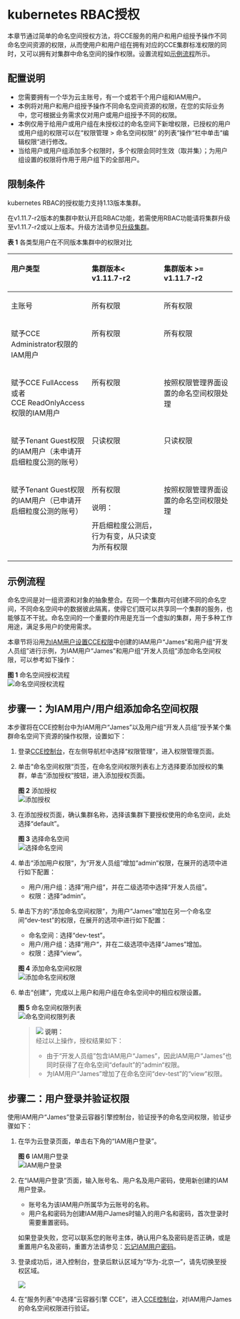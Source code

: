 # kubernetes RBAC授权<a name="cce_01_0189"></a>

本章节通过简单的命名空间授权方法，将CCE服务的用户和用户组授予操作不同命名空间资源的权限，从而使用户和用户组在拥有对应的CCE集群标准权限的同时，又可以拥有对集群中命名空间的操作权限。设置流程如[示例流程](#section41056841)所示。

## 配置说明<a name="section188449192496"></a>

-   您需要拥有一个华为云主账号，有一个或若干个用户组和IAM用户。
-   本例将对用户和用户组授予操作不同命名空间资源的权限，在您的实际业务中，您可根据业务需求仅对用户或用户组授予不同的权限。
-   本例仅用于给用户或用户组在未授权过的命名空间下新增权限，已授权的用户或用户组的权限可以在“权限管理 \> 命名空间权限“  的列表“操作“栏中单击“编辑权限“进行修改。
-   当给用户或用户组添加多个权限时，多个权限会同时生效（取并集）；为用户组设置的权限将作用于用户组下的全部用户。

## 限制条件<a name="section1687142618538"></a>

kubernetes RBAC的授权能力支持1.13版本集群。

在v1.11.7-r2版本的集群中默认开启RBAC功能，若需使用RBAC功能请将集群升级至v1.11.7-r2或以上版本。升级方法请参见[升级集群](升级集群.md)。

**表 1**  各类型用户在不同版本集群中的权限对比

<a name="table886210176509"></a>
<table><thead align="left"><tr id="row14863201719502"><th class="cellrowborder" valign="top" width="33.33333333333333%" id="mcps1.2.4.1.1"><p id="p14863111718502"><a name="p14863111718502"></a><a name="p14863111718502"></a>用户类型</p>
</th>
<th class="cellrowborder" valign="top" width="33.33333333333333%" id="mcps1.2.4.1.2"><p id="p18636175506"><a name="p18636175506"></a><a name="p18636175506"></a>集群版本&lt; v1.11.7-r2</p>
</th>
<th class="cellrowborder" valign="top" width="33.33333333333333%" id="mcps1.2.4.1.3"><p id="p98631617175014"><a name="p98631617175014"></a><a name="p98631617175014"></a>集群版本 &gt;= v1.11.7-r2</p>
</th>
</tr>
</thead>
<tbody><tr id="row138631617185012"><td class="cellrowborder" valign="top" width="33.33333333333333%" headers="mcps1.2.4.1.1 "><p id="p1787744075015"><a name="p1787744075015"></a><a name="p1787744075015"></a>主账号</p>
</td>
<td class="cellrowborder" valign="top" width="33.33333333333333%" headers="mcps1.2.4.1.2 "><p id="p14863717165019"><a name="p14863717165019"></a><a name="p14863717165019"></a>所有权限</p>
</td>
<td class="cellrowborder" valign="top" width="33.33333333333333%" headers="mcps1.2.4.1.3 "><p id="p18524164555119"><a name="p18524164555119"></a><a name="p18524164555119"></a>所有权限</p>
</td>
</tr>
<tr id="row138631317205019"><td class="cellrowborder" valign="top" width="33.33333333333333%" headers="mcps1.2.4.1.1 "><p id="p3878104075018"><a name="p3878104075018"></a><a name="p3878104075018"></a>赋予CCE Administrator权限的IAM用户</p>
</td>
<td class="cellrowborder" valign="top" width="33.33333333333333%" headers="mcps1.2.4.1.2 "><p id="p270032114512"><a name="p270032114512"></a><a name="p270032114512"></a>所有权限</p>
</td>
<td class="cellrowborder" valign="top" width="33.33333333333333%" headers="mcps1.2.4.1.3 "><p id="p053164611516"><a name="p053164611516"></a><a name="p053164611516"></a>所有权限</p>
</td>
</tr>
<tr id="row1386412176506"><td class="cellrowborder" valign="top" width="33.33333333333333%" headers="mcps1.2.4.1.1 "><p id="p187854025013"><a name="p187854025013"></a><a name="p187854025013"></a>赋予CCE&nbsp;FullAccess或者CCE&nbsp;ReadOnlyAccess权限的IAM用户</p>
</td>
<td class="cellrowborder" valign="top" width="33.33333333333333%" headers="mcps1.2.4.1.2 "><p id="p12703172316516"><a name="p12703172316516"></a><a name="p12703172316516"></a>所有权限</p>
</td>
<td class="cellrowborder" valign="top" width="33.33333333333333%" headers="mcps1.2.4.1.3 "><p id="p986431775011"><a name="p986431775011"></a><a name="p986431775011"></a>按照权限管理界面设置的命名空间权限处理</p>
</td>
</tr>
<tr id="row141962030123614"><td class="cellrowborder" valign="top" width="33.33333333333333%" headers="mcps1.2.4.1.1 "><p id="p486412177509"><a name="p486412177509"></a><a name="p486412177509"></a>赋予Tenant Guest权限的IAM用户（未申请开启细粒度公测的账号）</p>
</td>
<td class="cellrowborder" valign="top" width="33.33333333333333%" headers="mcps1.2.4.1.2 "><p id="p1886418177508"><a name="p1886418177508"></a><a name="p1886418177508"></a>只读权限</p>
</td>
<td class="cellrowborder" valign="top" width="33.33333333333333%" headers="mcps1.2.4.1.3 "><p id="p1186471717504"><a name="p1186471717504"></a><a name="p1186471717504"></a>只读权限</p>
</td>
</tr>
<tr id="row28641117145019"><td class="cellrowborder" valign="top" width="33.33333333333333%" headers="mcps1.2.4.1.1 "><p id="p11879440195014"><a name="p11879440195014"></a><a name="p11879440195014"></a>赋予Tenant Guest权限的IAM用户（已申请开启细粒度公测的账号）</p>
</td>
<td class="cellrowborder" valign="top" width="33.33333333333333%" headers="mcps1.2.4.1.2 "><p id="p118641617145015"><a name="p118641617145015"></a><a name="p118641617145015"></a>所有权限</p>
<div class="note" id="note13531359163519"><a name="note13531359163519"></a><a name="note13531359163519"></a><span class="notetitle"> 说明： </span><div class="notebody"><p id="p73541859183514"><a name="p73541859183514"></a><a name="p73541859183514"></a>开启细粒度公测后，行为有变，从只读变为所有权限</p>
</div></div>
</td>
<td class="cellrowborder" valign="top" width="33.33333333333333%" headers="mcps1.2.4.1.3 "><p id="p18864317105017"><a name="p18864317105017"></a><a name="p18864317105017"></a>按照权限管理界面设置的命名空间权限处理</p>
</td>
</tr>
</tbody>
</table>

## 示例流程<a name="section41056841"></a>

命名空间是对一组资源和对象的抽象整合。在同一个集群内可创建不同的命名空间，不同命名空间中的数据彼此隔离，使得它们既可以共享同一个集群的服务，也能够互不干扰。命名空间的一个重要的作用是充当一个虚拟的集群，用于多种工作用途，满足多用户的使用需求。

本章节将沿用[为IAM用户设置CCE权限](为IAM用户设置CCE权限.md)中创建的IAM用户“James”和用户组“开发人员组”进行示例，为IAM用户“James”和用户组“开发人员组”添加命名空间权限，可以参考如下操作：

**图 1**  命名空间授权流程<a name="fig138211475517"></a>  
![](figures/命名空间授权流程.png "命名空间授权流程")

## 步骤一：为IAM用户/用户组添加命名空间权限<a name="section39693318615"></a>

本步骤将在CCE控制台中为IAM用户“James”以及用户组“开发人员组”授予某个集群命名空间下资源的操作权限，设置如下：

1.  登录[CCE控制台](https://console.huaweicloud.com/cce2.0/?utm_source=helpcenter)，在左侧导航栏中选择“权限管理“，进入权限管理页面。
2.  单击“命名空间权限“页签，在命名空间权限列表右上方选择要添加授权的集群，单击“添加授权“按钮，进入添加授权页面。

    **图 2**  添加授权<a name="fig1764083303919"></a>  
    ![](figures/添加授权.png "添加授权")

3.  在添加授权页面，确认集群名称，选择该集群下要授权使用的命名空间，此处选择“default”。

    **图 3**  选择命名空间<a name="fig1264116334393"></a>  
    ![](figures/选择命名空间.png "选择命名空间")

4.  单击“添加用户权限“，为“开发人员组”增加“admin“权限，在展开的选项中进行如下配置：
    -   用户/用户组：选择“用户组“，并在二级选项中选择“开发人员组”。
    -   权限：选择“admin“。

5.  单击下方的“添加命名空间权限“，为用户“James”增加在另一个命名空间“dev-test”的权限，在展开的选项中进行如下配置：

    -   命名空间：选择“dev-test”。
    -   用户/用户组：选择“用户“，并在二级选项中选择“James”增加。
    -   权限：选择“view“。

    **图 4**  添加命名空间权限<a name="fig01111919565"></a>  
    ![](figures/添加命名空间权限.png "添加命名空间权限")

6.  单击“创建“，完成以上用户和用户组在命名空间中的相应权限设置。

    **图 5**  命名空间权限列表<a name="fig55218455171"></a>  
    ![](figures/命名空间权限列表.png "命名空间权限列表")

    >![](public_sys-resources/icon-note.gif) **说明：**   
    >经过以上操作，授权结果如下：  
    >-   由于“开发人员组”包含IAM用户“James”，因此IAM用户“James”也同时获得了在命名空间“default”的“admin“权限。  
    >-   为IAM用户“James”增加了在命名空间“dev-test”的“view“权限。  


## 步骤二：用户登录并验证权限<a name="section191001533766"></a>

使用IAM用户“James”登录云容器引擎控制台，验证授予的命名空间权限，验证步骤如下：

1.  在华为云登录页面，单击右下角的“IAM用户登录”。

    **图 6**  IAM用户登录<a name="zh-cn_topic_0165292619_fig448174815448"></a>  
    ![](figures/IAM用户登录.png "IAM用户登录")

2.  在“IAM用户登录”页面，输入账号名、用户名及用户密码，使用新创建的IAM用户登录。

    -   账号名为该IAM用户所属华为云账号的名称。
    -   用户名和密码为创建IAM用户James时输入的用户名和密码，首次登录时需要重置密码。

    如果登录失败，您可以联系您的账号主体，确认用户名及密码是否正确，或是重置用户名及密码，重置方法请参见：[忘记IAM用户密码](https://support.huaweicloud.com/iam_faq/iam_01_0314.html#section1)。

3.  登录成功后，进入控制台，登录后默认区域为“华为-北京一”，请先切换至授权区域。

    ![](figures/zh-cn_image_0172728522.png)

4.  在“服务列表”中选择“云容器引擎 CCE“，进入[CCE控制台](https://console.huaweicloud.com/cce2.0/?utm_source=helpcenter)，对IAM用户James的命名空间权限进行验证。

